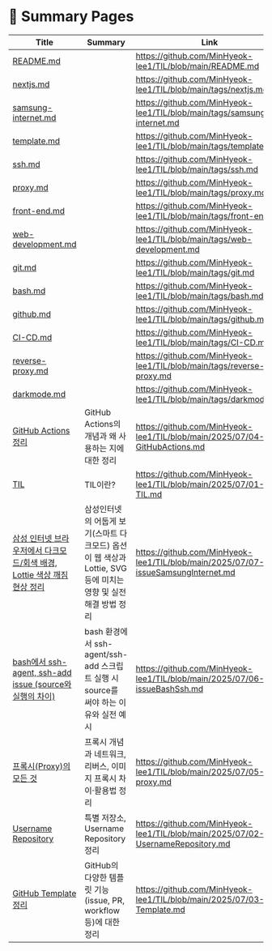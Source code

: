 # 📝 Summary Pages

| Title | Summary | Link |
|-------|---------|------|
| [README.md](https://github.com/MinHyeok-lee1/TIL/blob/main/README.md) |  | https://github.com/MinHyeok-lee1/TIL/blob/main/README.md |
| [nextjs.md](https://github.com/MinHyeok-lee1/TIL/blob/main/tags/nextjs.md) |  | https://github.com/MinHyeok-lee1/TIL/blob/main/tags/nextjs.md |
| [samsung-internet.md](https://github.com/MinHyeok-lee1/TIL/blob/main/tags/samsung-internet.md) |  | https://github.com/MinHyeok-lee1/TIL/blob/main/tags/samsung-internet.md |
| [template.md](https://github.com/MinHyeok-lee1/TIL/blob/main/tags/template.md) |  | https://github.com/MinHyeok-lee1/TIL/blob/main/tags/template.md |
| [ssh.md](https://github.com/MinHyeok-lee1/TIL/blob/main/tags/ssh.md) |  | https://github.com/MinHyeok-lee1/TIL/blob/main/tags/ssh.md |
| [proxy.md](https://github.com/MinHyeok-lee1/TIL/blob/main/tags/proxy.md) |  | https://github.com/MinHyeok-lee1/TIL/blob/main/tags/proxy.md |
| [front-end.md](https://github.com/MinHyeok-lee1/TIL/blob/main/tags/front-end.md) |  | https://github.com/MinHyeok-lee1/TIL/blob/main/tags/front-end.md |
| [web-development.md](https://github.com/MinHyeok-lee1/TIL/blob/main/tags/web-development.md) |  | https://github.com/MinHyeok-lee1/TIL/blob/main/tags/web-development.md |
| [git.md](https://github.com/MinHyeok-lee1/TIL/blob/main/tags/git.md) |  | https://github.com/MinHyeok-lee1/TIL/blob/main/tags/git.md |
| [bash.md](https://github.com/MinHyeok-lee1/TIL/blob/main/tags/bash.md) |  | https://github.com/MinHyeok-lee1/TIL/blob/main/tags/bash.md |
| [github.md](https://github.com/MinHyeok-lee1/TIL/blob/main/tags/github.md) |  | https://github.com/MinHyeok-lee1/TIL/blob/main/tags/github.md |
| [CI-CD.md](https://github.com/MinHyeok-lee1/TIL/blob/main/tags/CI-CD.md) |  | https://github.com/MinHyeok-lee1/TIL/blob/main/tags/CI-CD.md |
| [reverse-proxy.md](https://github.com/MinHyeok-lee1/TIL/blob/main/tags/reverse-proxy.md) |  | https://github.com/MinHyeok-lee1/TIL/blob/main/tags/reverse-proxy.md |
| [darkmode.md](https://github.com/MinHyeok-lee1/TIL/blob/main/tags/darkmode.md) |  | https://github.com/MinHyeok-lee1/TIL/blob/main/tags/darkmode.md |
| [GitHub Actions 정리](https://github.com/MinHyeok-lee1/TIL/blob/main/2025/07/04-GitHubActions.md) | GitHub Actions의 개념과 왜 사용하는 지에 대한 정리 | https://github.com/MinHyeok-lee1/TIL/blob/main/2025/07/04-GitHubActions.md |
| [TIL](https://github.com/MinHyeok-lee1/TIL/blob/main/2025/07/01-TIL.md) | TIL이란? | https://github.com/MinHyeok-lee1/TIL/blob/main/2025/07/01-TIL.md |
| [삼성 인터넷 브라우저에서 다크모드/회색 배경, Lottie 색상 깨짐 현상 정리](https://github.com/MinHyeok-lee1/TIL/blob/main/2025/07/07-issueSamsungInternet.md) | 삼성인터넷의 어둡게 보기(스마트 다크모드) 옵션이 웹 색상과 Lottie, SVG 등에 미치는 영향 및 실전 해결 방법 정리 | https://github.com/MinHyeok-lee1/TIL/blob/main/2025/07/07-issueSamsungInternet.md |
| [bash에서 ssh-agent, ssh-add issue (source와 실행의 차이)](https://github.com/MinHyeok-lee1/TIL/blob/main/2025/07/06-issueBashSsh.md) | bash 환경에서 ssh-agent/ssh-add 스크립트 실행 시 source를 써야 하는 이유와 실전 예시 | https://github.com/MinHyeok-lee1/TIL/blob/main/2025/07/06-issueBashSsh.md |
| [프록시(Proxy)의 모든 것](https://github.com/MinHyeok-lee1/TIL/blob/main/2025/07/05-proxy.md) | 프록시 개념과 네트워크, 리버스, 이미지 프록시 차이·활용법 정리 | https://github.com/MinHyeok-lee1/TIL/blob/main/2025/07/05-proxy.md |
| [Username Repository](https://github.com/MinHyeok-lee1/TIL/blob/main/2025/07/02-UsernameRepository.md) | 특별 저장소, Username Repository 정리 | https://github.com/MinHyeok-lee1/TIL/blob/main/2025/07/02-UsernameRepository.md |
| [GitHub Template 정리](https://github.com/MinHyeok-lee1/TIL/blob/main/2025/07/03-Template.md) | GitHub의 다양한 템플릿 기능(issue, PR, workflow 등)에 대한 정리 | https://github.com/MinHyeok-lee1/TIL/blob/main/2025/07/03-Template.md |

